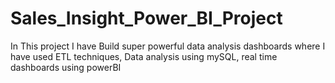 # Sales_Insight_Power_BI_Project
In This project I have Build  super powerful data analysis dashboards where I have used ETL techniques, Data analysis using mySQL, real time dashboards using powerBI
